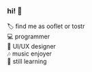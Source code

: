 ### hi! 👋
🏷 find me as ooflet or tostr  
💻 programmer  
🎨 UI/UX designer  
🎶 music enjoyer  
🎒 still learning  
